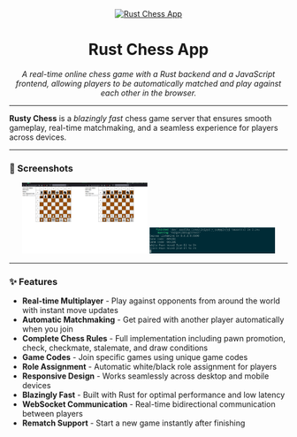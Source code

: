 <div align="center">
  <a href="https://apps.apple.com/au/app/recall-reminders/id6746973146">
    <picture>
      <source media="(prefers-color-scheme: dark)" srcset="https://hc-cdn.hel1.your-objectstorage.com/s/v3/e3b397ca96816549ce4b44fcc7a5bfc66b8fd4b4_reminders_app_logo_rounded_corners__1_.png">
      <img alt="Rust Chess App" src="https://hc-cdn.hel1.your-objectstorage.com/s/v3/e3b397ca96816549ce4b44fcc7a5bfc66b8fd4b4_reminders_app_logo_rounded_corners__1_.png" height="180">
    </picture>
  </a>

  <h1>Rust Chess App</h1>
  <p><em>A real-time online chess game with a Rust backend and a JavaScript frontend, allowing players to be automatically matched and play against each other in the browser.</em></p>
  

</div>

---

**Rusty Chess** is a *blazingly fast* chess game server that ensures smooth gameplay, real-time matchmaking, and a seamless experience for players across devices.

---

### 📱 Screenshots

<p align="center">
  <img src="chess.png" alt="Chess Game Screenshot" width="45%">
  <img src="engine.png" alt="Chess Engine Screenshot" width="45%">
</p>

---

### ✨ Features

- **Real-time Multiplayer** - Play against opponents from around the world with instant move updates
- **Automatic Matchmaking** - Get paired with another player automatically when you join
- **Complete Chess Rules** - Full implementation including pawn promotion, check, checkmate, stalemate, and draw conditions
- **Game Codes** - Join specific games using unique game codes
- **Role Assignment** - Automatic white/black role assignment for players
- **Responsive Design** - Works seamlessly across desktop and mobile devices
- **Blazingly Fast** - Built with Rust for optimal performance and low latency
- **WebSocket Communication** - Real-time bidirectional communication between players
- **Rematch Support** - Start a new game instantly after finishing

